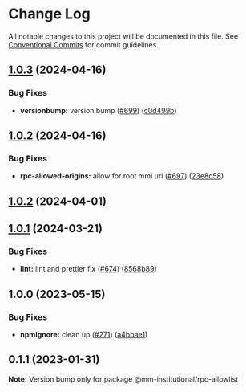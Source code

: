 # Change Log

All notable changes to this project will be documented in this file.
See [Conventional Commits](https://conventionalcommits.org) for commit guidelines.

## [1.0.3](https://github.com/consensys-vertical-apps/metamask-institutional/compare/rpc-allowlist-v1.0.2...rpc-allowlist-v1.0.3) (2024-04-16)


### Bug Fixes

* **versionbump:** version bump ([#699](https://github.com/consensys-vertical-apps/metamask-institutional/issues/699)) ([c0d499b](https://github.com/consensys-vertical-apps/metamask-institutional/commit/c0d499b3f7e3930908482935819437d543428908))

## [1.0.2](https://github.com/consensys-vertical-apps/metamask-institutional/compare/rpc-allowlist-v1.0.1...rpc-allowlist-v1.0.2) (2024-04-16)


### Bug Fixes

* **rpc-allowed-origins:** allow for root mmi url ([#697](https://github.com/consensys-vertical-apps/metamask-institutional/issues/697)) ([23e8c58](https://github.com/consensys-vertical-apps/metamask-institutional/commit/23e8c58fdfc108d65a47187b7de5143dd64b6fe7))

## [1.0.2](https://github.com/consensys-vertical-apps/metamask-institutional/compare/rpc-allowlist-v1.0.1...rpc-allowlist-v1.0.2) (2024-04-01)
## [1.0.1](https://github.com/consensys-vertical-apps/metamask-institutional/compare/rpc-allowlist-v1.0.0...rpc-allowlist-v1.0.1) (2024-03-21)


### Bug Fixes

* **lint:** lint and prettier fix ([#674](https://github.com/consensys-vertical-apps/metamask-institutional/issues/674)) ([8568b89](https://github.com/consensys-vertical-apps/metamask-institutional/commit/8568b89408f8b12e3a9cedd4f4fb4bb47a930106))

## 1.0.0 (2023-05-15)


### Bug Fixes

* **npmignore:** clean up ([#271](https://github.com/consensys-vertical-apps/metamask-institutional/issues/271)) ([a4bbae1](https://github.com/consensys-vertical-apps/metamask-institutional/commit/a4bbae1887ef3cead82b58bd2ec14fbfcd40f662))

## 0.1.1 (2023-01-31)

**Note:** Version bump only for package @mm-institutional/rpc-allowlist
